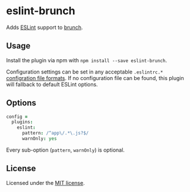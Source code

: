 # eslint-brunch
Adds [ESLint](http://eslint.org) support to [brunch](http://brunch.io).

## Usage
Install the plugin via npm with `npm install --save eslint-brunch`.

Configuration settings can be set in any acceptable `.eslintrc.*` [configration file formats](http://eslint.org/docs/user-guide/configuring#configuration-file-formats). If no configuration file can be found, this plugin will fallback to default ESLint options.

## Options

```coffeescript
config =
  plugins:
    eslint:
      pattern: /^app\/.*\.js?$/
      warnOnly: yes
```

Every sub-option (`pattern`, `warnOnly`) is optional.

## License

Licensed under the [MIT license](https://github.com/spyl94/eslint-brunch/blob/master/LICENSE).
